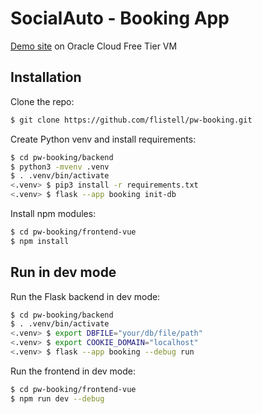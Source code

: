 # SocialAuto - Booking App

[Demo site](http://socialauto.ddns.net) on Oracle Cloud Free Tier VM

## Installation

Clone the repo:

```sh
$ git clone https://github.com/flistell/pw-booking.git
```

Create Python venv and install requirements:

```sh
$ cd pw-booking/backend
$ python3 -mvenv .venv
$ . .venv/bin/activate
<.venv> $ pip3 install -r requirements.txt
<.venv> $ flask --app booking init-db
```

Install npm modules:

```sh
$ cd pw-booking/frontend-vue
$ npm install
```

## Run in dev mode

Run the Flask backend in dev mode:

```sh
$ cd pw-booking/backend
$ . .venv/bin/activate
<.venv> $ export DBFILE="your/db/file/path"
<.venv> $ export COOKIE_DOMAIN="localhost"
<.venv> $ flask --app booking --debug run
```

Run the frontend in dev mode:

```sh
$ cd pw-booking/frontend-vue
$ npm run dev --debug
```
